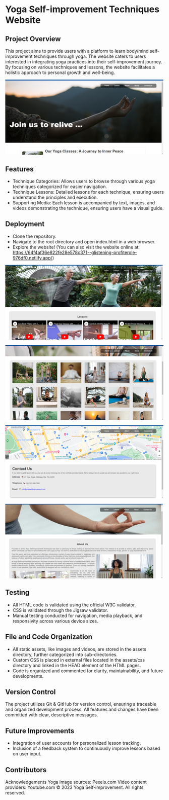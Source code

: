 # Yoga Self-improvement Techniques Website

## Project Overview
This project aims to provide users with a platform to learn body/mind self-improvement techniques through yoga. The website caters to users interested in integrating yoga practices into their self-improvement journey. By focusing on various techniques and lessons, the website facilitates a holistic approach to personal growth and well-being.

![Home page](./assets/images/screenshots/screenshot01.png)

## Features
- Technique Categories: Allows users to browse through various yoga techniques categorized for easier navigation.
- Technique Lessons: Detailed lessons for each technique, ensuring users understand the principles and execution.
- Supporting Media: Each lesson is accompanied by text, images, and videos demonstrating the technique, ensuring users have a visual guide.

## Deployment
- Clone the repository.
- Navigate to the root directory and open index.html in a web browser.
- Explore the website!
(You can also visit the website online at: https://64f4af36e822fe28e578c371--glistening-profiterole-976df0.netlify.app/)

![Lesson page](./assets/images/screenshots/screenshot02.png)

![Album page](./assets/images/screenshots/screenshot03.png)

![Contact page](./assets/images/screenshots/screenshot04.png)

![About page](./assets/images/screenshots/screenshot05.png)


## Testing
- All HTML code is validated using the official W3C validator.
- CSS is validated through the Jigsaw validator.
- Manual testing conducted for navigation, media playback, and responsivity across various device sizes.

## File and Code Organization
- All static assets, like images and videos, are stored in the assets directory, further categorized into sub-directories.
- Custom CSS is placed in external files located in the assets/css directory and linked in the HEAD element of the HTML pages.
- Code is organized and commented for clarity, maintainability, and future developments.

## Version Control
The project utilizes Git & GitHub for version control, ensuring a traceable and organized development process. All features and changes have been committed with clear, descriptive messages.

## Future Improvements
- Integration of user accounts for personalized lesson tracking.
- Inclusion of a feedback system to continuously improve lessons based on user input.


## Contributors
Acknowledgements
Yoga image sources: Pexels.com
Video content providers: Youtube.com
© 2023 Yoga Self-improvement. All rights reserved.